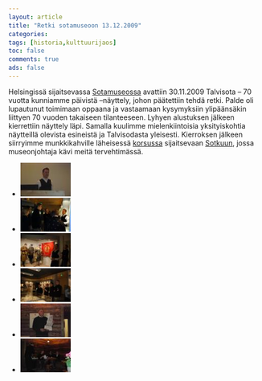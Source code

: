 ```yaml
---
layout: article 
title: "Retki sotamuseoon 13.12.2009" 
categories: 
tags: [historia,kulttuurijaos]
toc: false 
comments: true 
ads: false 
---
```


Helsingissä sijaitsevassa
[Sotamuseossa](http://www.mpkk.fi/fi/sotamuseo/) avattiin 30.11.2009
Talvisota – 70 vuotta kunniamme päivistä –näyttely, johon päätettiin
tehdä retki. Palde oli lupautunut toimimaan oppaana ja vastaamaan
kysymyksiin ylipäänsäkin liittyen 70 vuoden takaiseen tilanteeseen.
Lyhyen alustuksen jälkeen kierrettiin näyttely läpi. Samalla kuulimme
mielenkiintoisia yksityiskohtia näytteillä olevista esineistä ja
Talvisodasta yleisesti. Kierroksen jälkeen siirryimme munkkikahville
läheisessä [korsussa](http://fi.wikipedia.org/wiki/Korsu) sijaitsevaan
[Sotkuun](http://www.sotilaskotiliitto.fi/), jossa museonjohtaja kävi
meitä tervehtimässä.

<div class="th-grid image-gallery" markdown="1">

-   [![](/images/retki-sotamuseoon-13.12.2009/Thumbnails/1.jpg)](/images/retki-sotamuseoon-13.12.2009/1.jpg)
-   [![](/images/retki-sotamuseoon-13.12.2009/Thumbnails/2.jpg)](/images/retki-sotamuseoon-13.12.2009/2.jpg)
-   [![](/images/retki-sotamuseoon-13.12.2009/Thumbnails/3.jpg)](/images/retki-sotamuseoon-13.12.2009/3.jpg)
-   [![](/images/retki-sotamuseoon-13.12.2009/Thumbnails/4.jpg)](/images/retki-sotamuseoon-13.12.2009/4.jpg)
-   [![](/images/retki-sotamuseoon-13.12.2009/Thumbnails/6.jpg)](/images/retki-sotamuseoon-13.12.2009/6.jpg)
-   [![](/images/retki-sotamuseoon-13.12.2009/Thumbnails/7.jpg)](/images/retki-sotamuseoon-13.12.2009/7.jpg)

</div>

